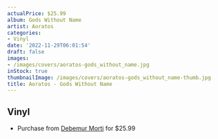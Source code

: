 ```yaml
---
actualPrice: $25.99
album: Gods Without Name
artist: Aoratos
categories:
- Vinyl
date: '2022-11-29T06:01:54'
draft: false
images:
- /images/covers/aoratos-gods_without_name.jpg
inStock: true
thumbnailImage: /images/covers/aoratos-gods_without_name-thumb.jpg
title: Aoratos - Gods Without Name
---
```


## Vinyl
* Purchase from [Debemur Morti](https://debemurmorti.aisamerch.com/item/128946) for $25.99
